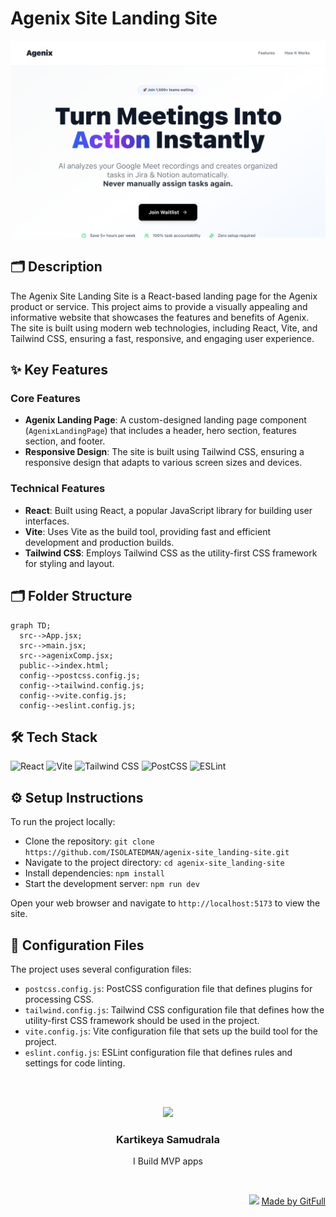# Agenix Site Landing Site
![thumbnail](./public/assets/landingPage-460be0b7-875e-4fee-bd20-fb13c9fd7b92)

## 🗂️ Description

The Agenix Site Landing Site is a React-based landing page for the Agenix product or service. This project aims to provide a visually appealing and informative website that showcases the features and benefits of Agenix. The site is built using modern web technologies, including React, Vite, and Tailwind CSS, ensuring a fast, responsive, and engaging user experience.

## ✨ Key Features

### **Core Features**

* **Agenix Landing Page**: A custom-designed landing page component (`AgenixLandingPage`) that includes a header, hero section, features section, and footer.
* **Responsive Design**: The site is built using Tailwind CSS, ensuring a responsive design that adapts to various screen sizes and devices.

### **Technical Features**

* **React**: Built using React, a popular JavaScript library for building user interfaces.
* **Vite**: Uses Vite as the build tool, providing fast and efficient development and production builds.
* **Tailwind CSS**: Employs Tailwind CSS as the utility-first CSS framework for styling and layout.

## 🗂️ Folder Structure

```mermaid
graph TD;
  src-->App.jsx;
  src-->main.jsx;
  src-->agenixComp.jsx;
  public-->index.html;
  config-->postcss.config.js;
  config-->tailwind.config.js;
  config-->vite.config.js;
  config-->eslint.config.js;
```

## 🛠️ Tech Stack

![React](https://img.shields.io/badge/React-61DAFB?logo=react&logoColor=white&style=for-the-badge)
![Vite](https://img.shields.io/badge/Vite-646CFF?logo=vite&logoColor=white&style=for-the-badge)
![Tailwind CSS](https://img.shields.io/badge/Tailwind%20CSS-06B6D4?logo=tailwindcss&logoColor=white&style=for-the-badge)
![PostCSS](https://img.shields.io/badge/PostCSS-DD2B3F?logo=postcss&logoColor=white&style=for-the-badge)
![ESLint](https://img.shields.io/badge/ESLint-4B4B4B?logo=eslint&logoColor=white&style=for-the-badge)

## ⚙️ Setup Instructions

To run the project locally:

* Clone the repository: `git clone https://github.com/ISOLATEDMAN/agenix-site_landing-site.git`
* Navigate to the project directory: `cd agenix-site_landing-site`
* Install dependencies: `npm install`
* Start the development server: `npm run dev`

Open your web browser and navigate to `http://localhost:5173` to view the site.

## 📁 Configuration Files

The project uses several configuration files:

* `postcss.config.js`: PostCSS configuration file that defines plugins for processing CSS.
* `tailwind.config.js`: Tailwind CSS configuration file that defines how the utility-first CSS framework should be used in the project.
* `vite.config.js`: Vite configuration file that sets up the build tool for the project.
* `eslint.config.js`: ESLint configuration file that defines rules and settings for code linting.



<br><br>
<div align="center">
<img src="https://avatars.githubusercontent.com/u/140949360?v=4" width="120" />
<h3>Kartikeya Samudrala</h3>
<p>I Build MVP apps</p>
</div>
<br>
<p align="right">
<img src="https://gitfull.vercel.app/appLogo.png" width="20"/>  <a href="https://gitfull.vercel.app">Made by GitFull</a>
</p>
    